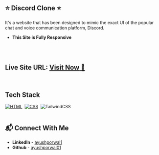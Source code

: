 ## ⭐ Discord Clone ⭐

It's a website that has been designed to mimic the exact UI of the popular chat and voice communication platform, Discord.

- **This Site is Fully Responsive**
<br>
<br>

## **Live Site URL:** <a href="https://discordclone-ayush.netlify.app/">**Visit Now** 🚀</a>

<br>

## Tech Stack

[![HTML](https://img.shields.io/badge/html5%20-%23E34F26.svg?&style=for-the-badge&logo=html5&logoColor=white)](https://github.com/prakash-naikwadi)&nbsp;
[![CSS](https://img.shields.io/badge/css3%20-%231572B6.svg?&style=for-the-badge&logo=css3&logoColor=white)](https://github.com/prakash-naikwadi)&nbsp;
<img alt="TailwindCSS" src="https://img.shields.io/badge/Tailwind_CSS-38B2AC?style=for-the-badge&logo=tailwind-css&logoColor=white"/>&nbsp;
<br>
<br>

## 📬 Connect With Me

- **LinkedIn** - [ayushporwal1](https://www.linkedin.com/in/ayushporwal1/)
- **Github** - [ayushporwal01](https://twitter.com/ayushporwal01)

